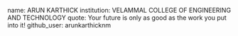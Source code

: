 name: ARUN KARTHICK
institution: VELAMMAL COLLEGE OF ENGINEERING AND TECHNOLOGY 
quote: Your future is only as good as the work you put into it!
github_user: arunkarthicknm
